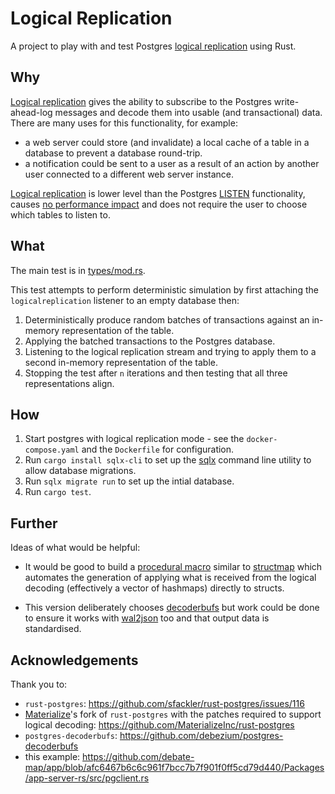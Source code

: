 # Logical Replication

A project to play with and test Postgres [logical replication](https://www.postgresql.org/docs/current/logical-replication.html) using Rust.

## Why

[Logical replication](https://www.postgresql.org/docs/current/logical-replication.html) gives the ability to subscribe to the Postgres write-ahead-log messages and decode them into usable (and transactional) data. There are many uses for this functionality, for example:

- a web server could store (and invalidate) a local cache of a table in a database to prevent a database round-trip.
- a notification could be sent to a user as a result of an action by another user connected to a different web server instance.

[Logical replication](https://www.postgresql.org/docs/current/logical-replication.html) is lower level than the Postgres [LISTEN](https://www.postgresql.org/docs/current/sql-listen.html) functionality, causes [no performance impact](https://reorchestrate.com/posts/debezium-performance-impact/) and does not require the user to choose which tables to listen to.

## What

The main test is in [types/mod.rs](./src/types/mod.rs).

This test attempts to perform deterministic simulation by first attaching the `logicalreplication` listener to an empty database then:

1. Deterministically produce random batches of transactions against an in-memory representation of the table.
2. Applying the batched transactions to the Postgres database.
3. Listening to the logical replication stream and trying to apply them to a second in-memory representation of the table.
4. Stopping the test after `n` iterations and then testing that all three representations align.

## How

1. Start postgres with logical replication mode - see the `docker-compose.yaml` and the `Dockerfile` for configuration.
2. Run `cargo install sqlx-cli` to set up the [sqlx](https://github.com/launchbadge/sqlx) command line utility to allow database migrations.
3. Run `sqlx migrate run` to set up the intial database.
4. Run `cargo test`.

## Further

Ideas of what would be helpful:

- It would be good to build a [procedural macro](https://doc.rust-lang.org/reference/procedural-macros.html) similar to [structmap](https://crates.io/crates/structmap) which automates the generation of applying what is received from the logical decoding (effectively a vector of hashmaps) directly to structs.

- This version deliberately chooses [decoderbufs](https://github.com/debezium/postgres-decoderbufs) but work could be done to ensure it works with [wal2json](https://github.com/eulerto/wal2json) too and that output data is standardised.

## Acknowledgements

Thank you to:

- `rust-postgres`: https://github.com/sfackler/rust-postgres/issues/116
- [Materialize](https://materialize.com/)'s fork of `rust-postgres` with the patches required to support logical decoding: https://github.com/MaterializeInc/rust-postgres
- `postgres-decoderbufs`: https://github.com/debezium/postgres-decoderbufs
- this example: https://github.com/debate-map/app/blob/afc6467b6c6c961f7bcc7b7f901f0ff5cd79d440/Packages/app-server-rs/src/pgclient.rs
